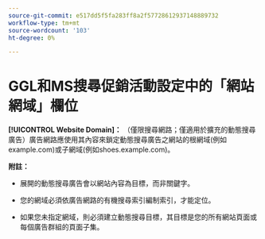 ```yaml
---
source-git-commit: e517dd5f5fa283ff8a2f57728612937148889732
workflow-type: tm+mt
source-wordcount: '103'
ht-degree: 0%

---
```

# GGL和MS搜尋促銷活動設定中的「網站網域」欄位

**[!UICONTROL Website Domain]：** （僅限搜尋網路；僅適用於擴充的動態搜尋廣告）廣告網路應使用其內容來鎖定動態搜尋廣告之網站的根網域(例如example.com)或子網域(例如shoes.example.com)。

**附註：**

* 展開的動態搜尋廣告會以網站內容為目標，而非關鍵字。

* 您的網域必須依廣告網路的有機搜尋索引編制索引，才能定位。

* 如果您未指定網域，則必須建立動態搜尋目標，其目標是您的所有網站頁面或每個廣告群組的頁面子集。
